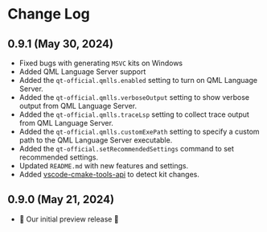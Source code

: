 # Change Log

## 0.9.1 (May 30, 2024)

- Fixed bugs with generating `MSVC` kits on Windows
- Added QML Language Server support
- Added the `qt-official.qmlls.enabled` setting to turn on QML Language Server.
- Added the `qt-official.qmlls.verboseOutput` setting to show verbose output from QML Language Server.
- Added the `qt-official.qmlls.traceLsp` setting to collect trace output from QML Language Server.
- Added the `qt-official.qmlls.customExePath` setting to specify a custom path to the QML Language Server executable.
- Added the `qt-official.setRecommendedSettings` command to set recommended settings.
- Updated `README.md` with new features and settings.
- Added [vscode-cmake-tools-api](https://github.com/microsoft/vscode-cmake-tools-api) to detect kit changes.

## 0.9.0 (May 21, 2024)

- 🎉 Our initial preview release 🎉
